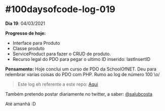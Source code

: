 # #100daysofcode-log-019

__Dia 19__: 04/03/2021

__Progresso de hoje:__
-	Interface para Produto
-	Classe produto
-	ServiceProduct para fazer o CRUD de produto.
-	Recurso legal do PDO para pegar o ultimo ID inserido: lastInsertID

__Pensamento:__ Hoje conclui um curso de PDO da SchoolOfNET. Deu para relembrar varias coisas do PDO com PHP. Rumo ao log de número 100 \o/

> Este log eh referente a este repo: [Aqui](https://github.com/salubcosta/son-php-pdo)


Também pretendo postar diariamente no twitter, a saber: [@salubcosta](https://twitter.com/salubcosta)

Até amanhã :D 
